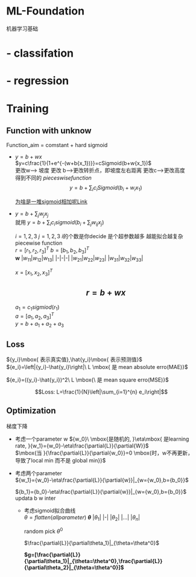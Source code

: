 # ML-Foundation
机器学习基础

# - classifation
# - regression
# Training
## Function with unknow
Function_aim = comstant + hard sigmoid  
- $y=b+wx$  
$y=c\frac{1}{1+e^{-(w+b{x_1})}}=cSigmoid(b+w{x_1})$  
更改w--> 坡度 更改 b-->更改转折点，即坡度左右距离  更改c-->更改高度  
得到不同的 $pieceswise function$  
$$y=b+\sum_{i}{c_i}Sigmoid({b_i}+{w_i}{x_1})$$

  [为啥是一堆sigmoid相加呢Link](https://www.bilibili.com/video/BV1Q5411u7n9?vd_source=768ef0b6c1470b68659147dbd2450358)

- $y=b+\sum_{j}{w_j}{x_j}$  
  $\mbox{就用}\ y=b+\sum_{i}{c_i}sigmoid(b_i+\sum_{j}{w_{ij}}{x_j})$
  
  $i=1,2,3\  j=1,2,3\  i\mbox{的个数是你decide  是个超参数越多 越能拟合越复杂piecewise function}$  
  $r=[r_1,r_2,r_3]^T$
  $b=[b_1,b_2,b_3]^T$  
  **w**
  |$w_{11}$|$w_{12}$|$w_{13}$|
  |-|-|-|
  |$w_{21}$|$w_{22}$|$w_{23}$|
  |$w_{31}$|$w_{32}$|$w_{33}$|
  
  $x=[x_1,x_2,x_3]^T$  
  ## **$$r=b+wx$$**
  $a_1=c_1sigmiod(r_1)$  
  $a=[a_1,a_2,a_3]^T$  
  $y=b+a_1+a_2+a_3$  
## Loss
${y_i}\mbox{ 表示真实值},\hat{y_i}\mbox{ 表示预测值}$  
${e_i}=\left|{y_i}-\hat{y_i}\right|\ L \mbox{ 是 mean absolute erro(MAE)}$

${e_i}=({y_i}-\hat{y_i})^2\ L \mbox{\ 是 mean square erro(MSE)}$

$$Loss: L=\frac{1}{N}\left|\sum_{i=1}^{n} e_i\right|$$
## Optimization
梯度下降  
- 考虑一个parameter w
${w_0}\ \mbox{是随机的, }\eta\mbox{ 是learning rate, }{w_1}={w_0}-\eta\frac{\partial{L}}{\partial{W}}$  
$\mbox{当 }{\frac{\partial{L}}{\partial{w_0}}=0 \mbox{时，w不再更新，导致了local min 而不是 global min}}$  
- 考虑两个parameter  
  ${w_1}={w_0}-\eta\frac{\partial{L}}{\partial{w}}|_{w={w_0},b={b_0}}$  

  ${b_1}={b_0}-\eta\frac{\partial{L}}{\partial{w}}|_{w={w_0},b={b_0}}$  
  updata b w inter
  - 考虑sigmoid拟合曲线  
    $\theta=flatten(all parameter)$
    **$\theta$**
    |$\theta_1$|
    |-|
    |$\theta_2$|
    |...|
    |$\theta_n$|
    
    $\mbox{random pick}\ \theta^0$
    
    $\frac{\partial{L}}{\partial\theta_1}|_{\theta=\theta^0}$

    **$g=[\frac{\partial{L}}{\partial\theta_1}|_{\theta=\theta^0},\frac{\partial{L}}{\partial\theta_2}|_{\theta=\theta^0}]$**  
    

    
     

